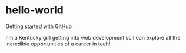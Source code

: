 # hello-world
Getting started with GitHub

I'm a Kentucky girl getting into web development so I can explore all the incredible opportunities of a career in tech!
